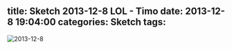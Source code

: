 title: Sketch 2013-12-8 LOL - Timo
date: 2013-12-8 19:04:00
categories: Sketch
tags:
---
![2013-12-8](/img/sketches/2013.12.8.JPG)
